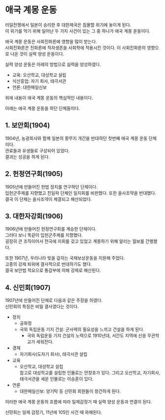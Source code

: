 # **애국 계몽 운동**

러일전쟁에서 일본이 승리한 후 대한제국은 침몰할 위기에 놓이게 된다.  
이 위기를 막기 위해 일어난 두 가지 사건이 있는 그 중 하나가 애국 계몽 운동이다.

애국 계몽 운동은 사회진화론에 영향을 많이 받는다.  
사회진화론은 진화론에 적자생존을 사회학에 적용시킨 것이다. 이 사회진화론의 영향으로 나온 것이 실력 양성 운동이다.

실력 양성 운동은 아래의 방법으로 실력을 양성하였다.

- 교육: 오산학교, 대성학교 설립
- 식산흥업: 자기 회사, 태극서관
- 언론: 대한매일신보

위에 내용이 애국 계몽 운동의 핵심적인 내용이다.

아래는 애국 계몽 운동을 하던 단체들이다.

## **1. 보안회(1904)**

1904년, 농광회사와 함께 일본의 황무지 개간을 반대하던 첫번째 애국 계몽 운동 단체이다.  
관료들과 유생들로 구성되어 있었다.  
결과는 성공을 하게 된다.

## **2. 헌정연구회(1905)**

1905년에 만들어진 헌법 정치를 연구하던 단체이다.  
입헌군주제를 지향했고 친일파 단체인 일지회를 비판했다. 또한 을사조약을 반대했다.  
결국 이 단체는 을사조약이 체결되고 해산되었다.

## **3. 대한자강회(1906)**

1906년에 만들어진 헌정연구회를 계승한 단체이다.  
그러다 보니 똑같이 입헌군주제를 지향했다.  
굉장히 큰 조직이어서 전국에 지회를 갖고 있었고 계몽하기 위해 알리는 월보를 간행했다.

또한 1907년, 우리나라 빚을 갚자는 국채보상운동을 지원해 주었다.  
고종의 강제 퇴위에 결사적으로 반대하기도 했다.  
결국 보안법 적요으로 통감부에 의해 강제로 해산된다.

## **4. 신민회(1907)**

1907년에 만들어진 단체로 다음과 같은 주장을 하였다.  
신민회의 특징은 비밀 결사였다는 것이다.

- 정치
  - 공화정
  - 국외 독립운동 기지 건설: 군사력의 필요성을 느끼고 건설을 하게 된다.
    - 국외 독립운동 기지 건설의 노력으로 1910년대, 서간도 지역에 신응 무관학교가 세워진다.
- 경제
  - 자기회사(도자기 회사), 태극서관 설립
- 교육
  - 오산학교, 대성학교 설립  
    참고로 대성학교를 설립한 인물로는 안창호가 있다.
    그리고 오산학교, 자기회사, 태극서관을 세운 인물로는 이승훈이 있다.
- 언론
  - 대한매일신보: 양기탁 등 신민회 회원들이 창간하게 된다.

이러한 애국 계몽 운동의 흐름에 따라 일제감정기 때 실력 양성 운동과 연결이 된다.

신민회는 일제 감정기, 11년에 105인 사건 때 와해된다.
